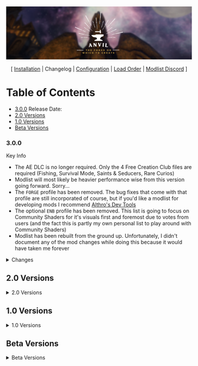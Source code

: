 ![](https://raw.githubusercontent.com/Oghma-Infinium/Anvil/refs/heads/main/Media/Anvil%20Header.png)

<p align="center">
  [ <a href="https://github.com/Oghma-Infinium/Anvil">Installation</a> |
  Changelog |
  <a href="https://github.com/Oghma-Infinium/Anvil/blob/main/CONFIG.md">Configuration</a> | 
  <a href="https://loadorderlibrary.com/lists/anvil">Load Order</a> |
  <a href="https://discord.gg/4WwqfK5yHg">Modlist Discord</a> ]
</p>

# Table of Contents

 - [3.0.0](#300) Release Date:
 - [2.0 Versions](#20-versions)
 - [1.0 Versions](#10-versions)
 - [Beta Versions](#beta-versions)

### 3.0.0

Key Info

- The AE DLC is no longer required. Only the 4 Free Creation Club files are required (Fishing, Survival Mode, Saints & Seducers, Rare Curios)
- Modlist will most likely be heavier performance wise from this version going forward. Sorry...
- The `FORGE` profile has been removed. The bug fixes that come with that profile are still incorporated of course, but if you'd like a modlist for developing mods I recommend [Althro's Dev Tools](https://github.com/Styyx1/ADT)
- The optional `ENB` profile has been removed. This list is going to focus on Community Shaders for it's visuals first and foremost due to votes from users (and the fact this is partly my own personal list to play around with Community Shaders)
- Modlist has been rebuilt from the ground up. Unfortunately, I didn't document any of the mod changes while doing this because it would have taken me forever

<Details>
<summary>Changes</summary>

#### Updated

- Everything. Everything was updated.

#### Added

- Stuff!

#### Removed

- Lots of stuff...

</details>

</details>

## 2.0 Versions

<details>
<summary>2.0 Versions</summary>

- [2.2 - "uLtRaFiXeD - My Patches Edition"](#22---ultrafixed---my-patches-edition)
- [2.1 - "Upgrades people, Upgrades..."](#21---upgrades-people-upgrades)
- [2.0 - "The reforging"](#20---the-reforging)

## 2.2 - "uLtRaFiXeD - My Patches Edition"

### Fixes

- Fixed Windhelm snow lod (Thanks to Sheson)
- Fixed blending in some areas
- Fixed Fence issues

### Updated

- Animated Ice Floes
- Anvil Resources
- Azurite Horizons
- Crashlogger
- Community Shaders
- Complete Widescreen Fix for Vanilla & SkyUI
- DALC Fix Preset
- DynDOLOD (Resources & Application)
- EmbersXD
- Photo Mode
- Skyrim Scenery Main Menu
- Synthesis
- Unofficial Skyrim Modders Patch
- Vanilla Hair Remake
- Wetness Effects
- Xavbio Ebony Armors & Weapons
- Xavbio Glass Armors & Weapons

### Added

- Better Argonian horns
- Children of the Hist
- Cover Khajiits
- Faithful Faces - Creation Club
- Faithful Faces - NPC Overhaul
- Forgotten Argonian Roots
- HD Remastered Blended Roads
- HD Remastered Bridges
- HD Remastered Landscapes
- imGui Icons
- MO2 Audio Player
- Project Clarity Clutter
- Project Clarity Effects
- Project ja-Kha'jay
- Reverie
- Simply Skin - Male
- Unique Wooden Bridges - Base Object Swapper
- Vanilla Warpaints Absolution

### Removed

- Cleaned Skyrim Textures [Anvil is at the point that it doesn't need them. It just wastes space having it.]
- Cleaned textures fixes [Not needed due to not having Cleaned]
- Diverse Farm Fences [Broken normals on mod - Will Re-Add when fixed]
- Fix Black aspen branches [Recoloured the trees to be wrong]
- More Wooden Bridges [Skeever strikes again]
- Remove Dust Fog Smoke Mist Glow [Errors with DynDOLOD meshes]
- WICO [It's... aight but there's better]

## 2.1 - "Upgrades people, Upgrades..."

### Info

- Bumped MO2 version to enable usage of newer plugins. Overall performance seems fine, please report any issues.
- Re-added seperators on right pane for easier navigation
- Split CS section into CS and Reshade to enable easier navigation
- Hopefully fixed CTD issues with certain DLL plugins.

### Updated

- Better Vanilla Gravestones
- Born in a Barn - Door Curtains for Shacks
- Community Shaders
- Complex parallax Materials
- Enhanced Blood Textures
- Grass Lighting
- Landscape Fixes for Grass Mods
- Light Limit Fix
- Mod Organizer 2
- Nif Preview
- Open Animation Replacer
- Particle Patch for ENB
- Screen-Space Shadows
- Subtitles
- Tree LOD Lighting
- Vanilla Hair Remake

### Added

- Bethesda Plugin Manager
- Dynamic Cubemaps
- Dynamic Cubemaps - Metal
- DynDOLOD DLL (NON NG)
- Optimised Scripts for Enhanced Blood Textures
- PAPER
- Primula Vulgaris - A 3D Mountain Flower Replacer
- Rally's Barsets
- Subsurface Scattering
- Water Caustics
- Water Parallax
- Wetness Effects

### Removed

- Cunny's Bars and Counters
- Curation Club (Not required anymore due to mature setup)
- DynDOLOD DLL NG (Reports of incompatibilities and crashes - Unable to 100% verify but removing for now)
- Native EditorID Fix (Incompatible with Simple Dual Sheath due to EditorID changes - Issue reported to Kitsune)

## 2.0 - "The reforging"

- **Major Engine Update - NOT SAVE SAFE**
- **Major repatching undertaken**
- **PLUGIN HEADERS CHANGED - BEES REQUIRED IF USING ON OLDER GAME VERSION**
- Big thanks to Brotherhood of crêpe for support and endoresment of this update.

### Fixed

- CC patching was broken in some places. This has now been recitified.
- MO2 slowness/errors in parts
- Overly bright areas in some places
- xEdit scripts not working correctly (Integrated fix posted in Aetherius Server)

### Tweaked

- Furniture textures to achieve better consistency
- Landscape textures to achieve better blends in areas
- Mesh overwrites in places
- NPC & Player Character appearence
- Renamed Patches accordingly and adjusted where required
- Starting equipment
- Weathers & ENB Setup

### Updated

- Better Vanilla Gravestones
- CK platform extended
- Console++
- DynDOLOD DLL NG
- Help Extender
- Iconic's Dragons
- Keyword Item Distributor
- Main Menu Randomizer
- MCM Helper
- More Informative Console
- Natural Waterfalls
- Papyrus Util
- PO3 Papyrus Tweaks
- PO3 Tweaks
- Unofficial Skyrim Special Edition Patch
- Vanilla Hair Remake

### Added

- Ambient Warfare
- Amidianborn Armors
- Amidianborn Weapons
- Andrealphus' Disarming Overhaul
- Animals Swim (Sort Of)
- Arcs Dragon Masks Redux
- Arcs Wispmother Redux
- Azurite Horizons
- Azurite Mists
- Azurite Weathers
- Better Blackreach Clutter
- Blackreach Eerie Ambiance
- Blackreach Fern to Dawnguard Plant
- Born in a Barn - Door Curtains for Shacks
- Cathedral - 3D Clover
- Cathedral - 3D Snowberries
- Cathedral - 3D Sword Fern
- Creation Club Descriptions
- Consistent Lake Ships
- Cunny's Bars and Counters
- DawnShade Reshade
- Deiform Alduin
- Description Framework
- Distant Dragon Roars
- DLC2 March of the Dead Fix
- Dungeon Sounds Overhaul
- Elven Weapons for Silence
- ElSopa Quivers Redone
- ElSopa Quivers Resized
- ENB Helper SE Updated
- ENB Worldspace Weatherlists
- Enchantable Speical Item Fix Patches
- Essential Favorites
- Faster Vanilla Start (FORGE ONLY)
- Favourite Misc Items
- Flame VFX Edit
- Frankly HD Dawnguard
- Frankly HD Nightingale
- Frankly HD Thieves Guild
- Frankly HD Shrouded Armor
- Frost VFX Edit
- Handy crafting and spells
- Heimskir Only Preaches on Weekends
- Hide Quest Items in Container Menu
- I'm Walkin Here NG
- Immersive Dragons
- JohnSkyrim Dwemer Items
- Kezyma's Curation Club
- KG's Elves Ear Replacer
- KG's Frost Mirriam
- Kinda Believable CC Weapons
- Less Sniperlike NPCS
- Mannequin Management
- MoreHud
- MoreHud Inventory Edition
- Murder of Songbirds
- Neutral Whiterun Guards
- No Grassias
- No Grass in Cities
- No Grass in Caves
- No Swing Warnings when wielding tools
- Noble Solitude (With AgentW's Fixes)
- Nordic Winds
- NPCs Ain't Hachiko's
- Octagon Texture tool
- Open Animation Replacer - IED Conditions
- Polar Peaks
- Rally's Crates
- Rally's Dark Elf Furniture
- Rally's Display Cases
- Rally's Market Stalls
- Rally's Noble Furniture
- Rally's Upper Furniture
- Rally's Weapon Racks
- Realistic Paper Parchment and Scroll Texture
- Redbag's Improved Farmhouse Doors
- Redbag's Improved Solitude Arch
- Redbag's Improved Solitude Walls
- Redbag's Improved Theater Mesh
- Rock Traps Trigger Fixes
- Silent Horizons 2 Shader Core
- Skyland AIO (Custom selected portions)
- Skyland AIO Forts Fix
- Skyland Landscapes Complex Parallax
- Skyrim 3D Plants (Heavily customized)
- Slightly Better Scrolls
- SMP-NPC crash fix
- SMP Wind
- Source of Stahlrim Quest Fix
- Sowables of Skyrim - Wheat
- Subtitles
- Subtypes of Snowberries
- Thrones of Skyrim
- To Your Face
- Troll by Kajuan
- Truly Neutral Prisoners
- Unofficial Skyrim Modders Patch
- USSEP Frost and Fire dragon correction
- Vanilla Item Descriptions
- Verdant
- Vibrant Weapons
- WD Barrels
- Weapon Styles - DrawSheathe Animations for IED
- Whales Off The Coast
- Which Key NG
- Whispering Tomes of Apocrypha
- WICO
- WICO Updated & Fixed
- Wildwood Echoes
- Xavbio Ancient Falmer Armors & Weapons
- Xavbio Carved Nordic Armors & Weapons
- Xavbio Chitin Armors Retexture
- Xavbio Daedric Armors & Weapons
- Xavbio Dragon Armors & Weapons
- Xavbio Ebony Armors & Weapons
- Xavbio Forsworn Armors & Weapons
- Xavbio Glass Armors & Weapons
- Xavbio Guard Armors & Weapons
- Xavbio Imperial Armors & Weapons
- Xavbio Robes Retexture
- Xavbio Silver Armors & Weapons
- Xavbio Spell Knight Armors Retexture
- Xavbio Stahlrim Armors & Weapons
- Xavbio Unique Armors & Weapons
- Xavbio Vampire Armors & Weapons

### Removed

- 2K Nordic & Imperial Tents
- Acoustic Space Improvements
- Aequinoctium - Weathers and Seasons
- Backported ESL Support
- Cath 3D mountain flowers
- Cunny's 2K SMIM Furniture Improvement
- Fantasia Landscapes
- Fantastic Grasses and Where to Find them
- FYX Solitude Arch
- GDOS
- HD reworked Trolls
- High Poly Solsthiem Mushroom Trees
- High Poly Trama roots
- HQ Solitude
- Mods superseded by Unofficial Skyrim Modders Patch
- More Painful Death Sounds
- Mushroom Retextures Revamped
- Noble Furniture
- Noble Furniture Enhanced - Quality Addon
- Praedy's Catle Volkihar
- Praedy's Chantry of Auriel
- Praedy's Fort Dawnguard
- Praedy's Winterhold
- Project Clarity Armors
- Project Clarity Weapons
- Realistic Dog Sounds
- Realistic Husky Sounds
- Regional Sounds Expansion
- Renthal's Old lanterns Rift
- Reverb Interior Sounds Expansion
- Rustic Furniture
- Rustic Furniture UV Fix
- Ships on the Horizon
- Soul Cairn HD
- Venerable Nordic Temples

</details>

## 1.0 Versions

<details>
<summary>1.0 Versions</summary>

- [1.2.1](#121)
- [1.2.0](#120)
- [1.1.0](#110)
- [1.0.1](#101)

## 1.2.1

- Fixed Low-res warpaints
- Fixed Modlist version

### Updated

- Skyrim Misc Fixes Pack (again)

### Added

- SC Vanilla Hair Retex
- Vanilla Warpaints Absolution

## 1.2.0

- Fixed Candle Reflections
- Fixed overly reflective mushrooms
- Fixed Wonky Fences
- Tweaked starting chest

### Updated

- Anvil Resources
- DynDOLOD DLL
- EmbersXD
- Modular SMP Hairstyles
- PO3 Tweaks
- Skyrim Misc Fixes Pack
- Sound Record Distributor

### Added

- Better Blackreach Clutter
- Diverse Farm Fences
- Mushrooms Revamped
- Remove Dust Fog Smoke Mist Glow
- SD's Farmhouse Fences
- SSE Nif Optimzer
- Ugly Wind and Snow Remover

## 1.1.0

- **Not Save Safe**
- Fixed projected diffuse on certain objects
- Reworked vast majority of Architecture and Clutter Texture
- Reworked Trees and Plants to simplify things and generate better overall look
- Swapped Weather and ENB mods for better overall look
- Adjusted Documentation where necessary

### Updated

- Anvil Resources
- ENB Binaries
- Keyword Item Distributor
- Natural Waterfalls
- Reshade Binaries
- Skyrim Misc Fixes Pack
- Storm Lighting
- xLodGen

### Added

- Aequinoctium - Weathers and Seasons
- Ancient AF Windhelm
- Ancient AF Windhelm Fix
- Cath 3D Mountain Flowers
- Cath 3D Mountain Flowers BOS
- Cath 3D Mountain Flowers Alternative Textures
- ENB Extender
- HD Remastered Imperial Forts
- Illustrious Whiterun
- Kanj's Common Books
- KiLoader
- Medieval Bridges
- More Wooden Bridges
- No Berries on Wigfrid's Reach Tree
- Praedy's Castle Volkihar
- Praedy's Chantry of Auriel AIO
- Praedy's College of Winterhold
- Praedy's Fort Dawnguard
- Rally's All The Things
- Rally's Burned and Ruined Books
- Rally's Common Furniture
- Rally's Orc Furniture
- Rally's Solsthiem AIO
- Rally's Spell Tomes
- Rustic Enhanced Furniture
- Rustic Furniture
- Rustic Furniture UV Fix
- Riften of Reverie
- Silent Horizons 2
- Skyrim Objects SMIMMED - Noble Furniture
- Soul Cairn HD
- Stony AF Markarth
- Stony AF Markarth ADM Patch
- Sublime Solitude
- Tardis' Tents
- Venerable Nordic Tombs
- Weathered Bars and Countertops
- Weathered Buckets
- Weathered Dark Elf Furniture
- Weathered Furniture - Common and Upper Class

### Removed

- Amon ENB Reborn
- Ancient Dwemer Metal Skyland Patches
- Dark Brotherhood Sanctuary Decor - Banner and Door
- Kabloom Mountain Flowers
- Kanj's Books AIO
- Minimalistic Reshade by Vende
- More Dirt Ash Snow on Roads
- No More Blinding Fog
- Obsidian Weathers
- Rally's Water Foam
- Renthal 3D Door
- Renthal 3D Mine Door
- Renthal 3D Castle Door
- Renthal Chair
- Renthal Farmtable
- Renthal Table
- Renthal Windmill
- Rudy Obsidian ENB
- Simplest Roads
- Skyland AIO
- Skyland AIO Forts Fix
- Skyland Bits and Bobs
- Skyland Happy Little Trees
- Tardis' Draw Knife

## 1.0.1

- **Potentially not save compatible**
- Fixed lod issue with the new Windmills

### Updated

- Address Library for SKSE
- Anvil Resources
- Lod Model Library

### Removed

- SMIM Windmill Sails optimised

</details>

</details>

## Beta Versions

<details>
<summary>Beta Versions</summary>

- [1.0.0 - "...The End is never the End..."](#100---the-end-is-never-the-end)
- [0.16.1](#0161)
- [0.16.0](#0160)
- [0.15.0](#0150)
- [0.14.1](#0141)
- [0.14.0](#0140)
- [0.13.1 - Hotfix](#0131---hotfix)
- [0.13.0 - "Best of both worlds"](#0130---best-of-both-worlds)
- [0.12.1](#0121)
- [0.12.0](#0120)
- [0.11.0](#0110)
- [0.10.0](#0100)
- [0.9.0](#090)
- [0.8.2](#082)
- [0.8.0](#080)
- [0.7.0](#070)
- [0.6.0](#060)
- [0.5.0](#050)
- [0.4.0](#040)
- [0.3.0](#030)
- [0.2.0](#020)
- [0.1.0](#010)

## 1.0.0 - "...The End is never the End..."

- **Not Save Compatible - Large Update**
- **Anvil is now a featured list on Wabbajack!**
- Added full paid content update. **NOTE:** This is not the new CC store content, this is the paid Anniversary Edition update.
- Added some more mods/tools in line with community feedback.
- Adjusted MO2 Themes and shortcuts to create easier environment to work in.
- Finally fixed the tiny cursor
- Fixed 21x9 UI being on by default
- Migrated game version to 1.6.640 owing to bugs with followers.
- Migrated to newer MO2 version to enable usage of new plugins and also optimize performance.
- Renamed patches to have "ANV_" before them to enable ease of identification.

### Version/Header Change

- Actor Limit Fix
- Address Library for SKSE
- AnimObject Swapper
- Auto Input Switch
- Base Object Swapper
- Bash Bug Fix
- Better Jumping
- Bug Fixes
- Camera Persistence Fixes
- Comap
- Console ++
- Crafting Reipe Distributor
- Dual Casting Fix
- ENB Helper SE
- ENB Lights for Effect Shaders
- Engine Fixes
- Equip Enchantment Fix
- Faster HDT SMP
- Fuz Ro D-oh
- JContainers
- Keyword Item Distributor
- Kreate
- MCM Helper
- Moons and Stars - Sky Overhaul SKSE
- More Informative Console
- Native EditorID Fix
- Papyrus Util
- PO3 Tweaks
- RaceMenu
- Save Unbaker
- Scrambled Bugs
- SKSE
- Smoothcam
- Splashes of Storms
- Storm Lightning

### Updated

- Anvil Resources
- CK platform Fixes
- DynDOLOD (Tool)
- Fantasia Landscapes
- Faster HDT-SMP
- Lod MOdel Library
- Mod Organizer 2
- Nif Preview
- Open Animation Replacer
- Particle Patch for ENB
- Photo Mode
- xEdit
- XP32 Skeleton

### Added

- Acoustic Space Improvement Fixes
- Amon ENB Reborn
- Audio Overhaul for Skyrim
- Bethesda Plugin Manager
- Better Third Person Selection
- Better Vanilla Gravestones
- Capture Warmer
- Cleaned Creation Club + Anniversary
- Cleaned Skyrim SE Textures
- Cleaned Skyrim SE Textures Fixes
- Conditional Dog Barking
- Constructible Object Custom Keyword System NG
- HD Photorealistic Ivy
- High Hrothgar Fixed
- Minimalistic Reshade by Vende
- More Painful Death Sounds
- NifSkope
- Paired Animation Improvements
- Parallax Spell impacts
- Realistic Dog Sounds
- Realistic Husky Sounds
- Regional Sounds Exapnsion
- Renthal 3D Door
- Renthal 3D Mine Door
- Renthal 3D Castle Door
- Renthal Chair
- Renthal Farmtable
- Renthal Old Lantern pylon
- Renthal Table
- Renthal Windmill
- Reverb Interior Sounds Expansion
- Simplest Roads
- zEdit

### Removed

- Beard Mask Fix for Skyrim 1.5
- Cocks for 1.5
- Echantable Special Item Fix for Skyrim 1.5
- Iventory Interface Information Injector for Skyrim 1.5
- RaceMenu 0.4.16 Memory Leak Hotfix

## 0.16.1

- **Save compatible**
- Adjusted Frost VFX to be higher quality
- Fixed Sky reflections on ENB profile

### Updated

- DynDOLOD (Application)

### Removed

- Ultimate HD Fire Effects

## 0.16.0

- **Not Save Safe**
- Adjusted some documentation to account for changes.
- Adjusted water in ENB profile to reduce seamage
- Reworked Lighting considerably.

### Added

- EmbersXD
- Fires and Embers Clipping Fix
- Sky Reflection Fix
- Skyrim is Luminous
- Stagger Effect Fix

### Updated

- Animated Ice Floes
- Anvil Resources
- Complete Widescreen Fix
- Faster HDT
- Particle Patch for ENB

### Removed

- Enhanced Lighting for ENB
- KittyVFX - Fire
- Relighting Skyrim

## 0.15.0

- **Not Save Safe**
- Due to profile changes which occured in pervious version, it is recommend to **clean install** the list. You can keep the downloads folder though.

### Added

- Kanjs Books All In One
- Modlist Update Checker
- Varied Chests

### Updated

- Animated Ice Floes
- Anvil Resources

### Removed

- Kanjs Ancient Falmer Tomes
- Kanjs Black Books
- Kanjs Boetheiah's Proving
- Kanjs Book of the Dragonborn
- Kanjs Burned and Ruined Book
- Kanjs Common Books
- Kanjs Journals
- Kanjs Malyn Varen's Grimoire
- Kanjs Master Spekk Tomes
- Kanjs Mythic Dawn Commentaries
- Kanjs Oghma Infinium
- Kanjs Spell Tomes
- Kanjs The Aetherium Wars
- Kanjs The Dreamstride
- Kanjs The Wolf Queen

## 0.14.1

- Styyx fixed the CK. He is a legend.
- Swapped ENB profile to be the default.

### Added

- Bash Bug Fix

### Updated

- Navigator

## 0.14.0

- Tweaked ENB profile to provide a better setup for those wishing to use it.

### Added

- Modular SNP Hairstyles
- Rudy ENB
- SkyHud
- SSIRT
- Ultimate Immersion Toggle

### Updated

- Navigator

### Removed

- ENB Extender
- KiLoader
- Silent Horizons 2

## 0.13.1 - Hotfix

- Fixed error with CKPrefs file causing intall issues

## 0.13.0 - "Best of both worlds"

- **NOT SAVE SAFE**
- Rebuild of list to utilise BOBW 1.5.97.
- Fixed Creation Kit errors and enabled running on all profiles.
- Fixed OSD being on by default, now disabled by default.
- Improved Documentation in some areas.
- Repatched in some areas to improve compatability.
- Reworked Dungeons and clutter to be more conforming.
- Set Community Shaders as default in Core Profile with ENB now being optional profile.
- Set xEdit to run in 64bit mode by default.
- Split UI section to make it easier to navigate.
- Tweaked Particle lights and VFX to be less invasive.

### Added

- Backported Extended ESL Support
- Beard Mask Fix for Skyrim 1.5
- COCKS for Skyrim 1.5
- CoMAP
- Crash Logger
- Dareni's Edit of Simplicity of Sea
- Echantable Special Item Fix for Skyrim 1.5
- Flame VFX Edit
- Glacierslab for CS (custom version)
- Iventory Interface Information Injector for Skyrim 1.5
- Main Menu Randomizer SE
- Misc Retexture Project
- Natural Waterfalls
- RaceMenu 0.4.16 Memory Leak Hotfix
- Rallys Water Foam HQ
- Ruins Canopic Jards
- Ruins Large Urn Ancient Pottery Retexture
- Rustic Soulgems
- Sharpen Other Swords II (This was missing all this time...)
- Simplicity of Sea
- Skyrim Scenery - Main Menu Replacers
- TB's Improved Smoke
- Ultimate HD Fire Effects

### Removed

- 2K Boar Meat
- Better Effigy of King Olaf
- Elsopa Training Dummies Redone
- EmbersXD (Too Many worldspace edits)
- JS Dwemer (Everything that was JS Dwemer)
- Multilayered Parallax Soulgems
- Realistic Water 2 (Too many worldspace edits)
- Ruins Clutter Improved
- Ruins Clutter Improved Fixes
- Rustic Cooking
- SkyUI SE - Difficulty Persistence Fix (Not needed on 1.5.97)
- Trainwreck (Crash Logger is slightly easier to read)

### Updated

- Animated Ice Floes
- Complete Widescreen fix for Vanilla and SkyUI
- Creation Kit Platform Extended
- Sound Record Distributor
- xEdit (Technically downgraded to version on Nexus)

## 0.12.1

- Recompiled against latest version of Skyrim. No more updates planned for now.

### Removed

- Creation Kit - Owing to errors with CK on compilation, it has had to be temporarily removed from Anvil.

### Updated

- SPID.

## 0.12.0

- Added "Books & Paper" seperator to enable easier sorting
- Fixed Dwemer Section
- Fixed Nif Preview not working
- Simplified textures in some areas to achieve a better consistency

### Added

- Ancient Dwemer Metal
- Ancient Dwemer Metal patches
- Believable Weapons
- Enhanced Blood Textures (Lite)
- Kabloom Mountain Flowers
- Kanjs Ancient Falmer Tomes
- Kanjs Black Books
- Kanjs Boetheiah's Proving
- Kanjs Book of the Dragonborn
- Kanjs Burned and Ruined Book
- Kanjs Common Books
- Kanjs Journals
- Kanjs Malyn Varen's Grimoire
- Kanjs Master Spekk Tomes
- Kanjs Mythic Dawn Commentaries
- Kanjs Oghma Infinium
- Kanjs Spell Tomes
- Kanjs The Aetherium Wars
- Kanjs The Dreamstride
- Kanjs The Wolf Queen
- More Dirt-Snow-Ash on the Roads
- Project Clarity Armors
- Project Clarity Weapons
- Sanguine - Enhanced Blood Texture Retexture

### Removed

- Armor mesh Fixes
- BURP Spell tomes
- Book Covers Skyrim
- Book Covers Skyrim - Normal Map Fix
- Cathedral 3D Mountain Flowers
- Cathedral Armory
- Cathedral Armory for CC
- Custom cubemaps for Cathedral Armory
- Dwemer Automatons Glowmapped Golden Dwemer Pipeworks Redone Patch
- Golden Dwemer Pipeworks Redone
- Golden Dwemer Pipeworks Redone Patches
- Golden Dwemer Pipeworks Redone Unofficial update
- Sharpen Other Swords - Leanwolfs Better Shaped Weapons

### Updated

- Nif Preview (Technically downgraded)
- Spell Perk Item Distributor

## 0.11.0

- Downgraded MO2 version to enable better Linux/Steam Deck compatability.
- Reworked creatures to improve variety and be more reminiscent to vanilla.

### Added

- Bellyache's Animal and Creature Pack Revamped
- Spiders of Solsthiem - Transparency Fix

### Removed

- Forgotten Creatures
- Iconic's Spiders
- Iconic's Werebeasts
- Real Rabbits

### Updated

- Keyword Item Distributor
- Zero Bounty Hostility Fix

## 0.10.0

- Cleaned up more downloads to save space
- Reworked Ice to make it better.
- Reworked Weathers & CS post processing to be more fitting

### Added

- Amethyst - Weathers and Reshade Preset for Community Shaders
- Animated Ice Floes
- Glacierslab
- Icy Mesh Remaster
- Obsidian Weathers

### Removed

- DALC Fix for Wander
- Vende's Reshade
- Wander Weathers

### Updated

- EmbersXD
- Fire and Embers Clipping Fix
- Simplicity of Snow
- Trainwreck

## 0.9.0

- Overhauled Character visuals to give better consistency.
- Overhauled Trees to improve looks and performance.
- Swapped back to Optional Quick Start for smoother game start

### Added

- Better Reach Trees
- CK Custom INI
- Champollion
- Fantastia Landscape Yellow Tundra
- Happy Liitle Trees DLC Trees
- Happy Little Logs
- Happy Little Shrubs
- Happy Little Trees
- Happy Little Trees DynDOLOD
- Hvergelmir's Aethetics - Beards
- Hvergelmir's Aethetics - Brows
- Optional Quick Start - SE
- SC - Khajiit Improvement
- SC - Khajiit Improvement - Alpha Patch
- Skyland Happy Little Trees Bark
- Superior Lore-Friendly Hair
- XP32 Basic Skeleton

### Removed

- HQ Tree Back
- Masculine and Feminine Khajiit textures
- Simply Bigger Trees
- Simply Bigger Trees moss fix
- Vanilla HD Branches
- Vanilla Hair Salt & Wind
- Xenius Character Improvement

## 0.8.2

- Fixed tools not showing up on Forge profile.
- Removed QUI due to non compatability.
- Added Stay at System Page NG

## 0.8.0

- Changed alternate start to enable better compatability with other mods.
- Fixed issue with black rocks.
- Improved performance on some ENB light meshes.
- Removed some egregious looking things.

### Added

- ENB Extender for Skyrim
- Faster Vanilla Start
- KiLoader for Skyrim
- No More Blinding Fog
- Optimized ENB Light Meshes
- Optimized meshes for ENB Lights by Oz3
- Remove Small rocks
- Remove Ugly Dead Shrub and Thickets
- Silent Horizons 2
- Sword Fern 06 replacer
- Vanilla Hair fixes

### Updated

- Faster HDT SMP
- Rehsade Effect Toggler

### Removed

- Optional Quick Start SE
- Wandershade

## 0.7.0

- Replaced Default ENB with something more suiting
- Replaced Dwemer setup due to mods being removed
- Regenned Lods

### Added

- Golden Dwemer Pipeworks Redone
- Golden Dwemer Pipeworks Redone Unofficial update
- Golden Dwemer Pipeworks Redone Patches
- Dwemer Automatons Glowmapped
- Dwemer Automatons Glowmapped Golden Dwemer Pipeworks Redone Patch
- Dwemer Tech Glowmapped
- Realistic Water 2
- Better Water 2
- Water Effects Brightness and Reflection Fix - Realistic Water Two Patch
- FYX - Water Splash

### Removed

- Ancient Dwemer Metal
- Ancient Dwemer Metal patches
- Silent Horizons 2

## 0.6.0

- Cleaned up Downloads to further
- Fixed interior lighting issues
- Fixed landscape Parallax errors
- Fixed scars being very hard to see

### Added

- DALC Fix for Wander
- ELE
- Fantasia Landscape Parallax (I forgot to remove the original from the downloads to technically it was never removed)
- Northborn Scars
- Picta improved Sky meshes
- Relighting Skyrim
- TBs Improved Water
- Wander Weathers

### Removed

- Azurite Mists
- Azurite Weathers
- Cathedral Water
- DynDOLOD FX Glow Accurate Disabler
- Modest Mines
- Northern Shores
- Northfires Dungeons
- Septentrional Landscapes
- Skyrim Remastered Caves
- Skyrim Remastered Glaciers & Ice
- Snoblind
- Water Mod

### Updated

- Complete Widescreen Fix for Vanilla and SkyUI
- Help Extender
- Vende's Reshade

## 0.5.0

- Fixed issue with Ice spike blockiness
- Adjusted lod settings to deliver slight performance improvement

### Added

- Better Jumping
- Contextual Crosshair
- ENB Light
- Fantastic Grasses and Where to Find them
- HQ Tree Bark
- Masculine and Feminine Argonian & Khajiit textures
- Medieval Candles & Sconces
- Medieval Potion
- Medieval Silverworks
- Reverie Skin
- SBT Moss Fix
- Simply Bigger Trees
- Skysight Skin
- Smaller Vanilla cursors
- Vanilla HD Branches

### Removed

- Barking Up The Right Tree
- Cathedral Landscape Grass Mipmap fix
- Cathedral Landscape True Grass only
- Enhanced Vanilla Trees
- Optimized Rudy Misc
- Rudy Misc
- Simply Skin

## 0.4.0

- Fixed ENB screenshot format
- Fixed non 21x9 interface
- Regenerated INI files using Lexy's settings in BethINI Pie (standard BethINI remains for those that wish to use it)
- Regenerated Lods
- Reworked caves and landscapes to be a bit less "awful"

### Added

- BethINI Pie
- Better Dialogue Controls
- Better Message Box Controls
- Cathedral Landscape Grass Mipmap fix
- Cathedral Landscape True Grass only
- DynDOLOD FX Glow Accurate Disabler
- Modest Mines
- Northern Shores
- Northfires Dungeons
- Septentrional Landscapes
- Skyrim Remastered Caves
- Skyrim Remastered Glaciers & Ice
- Snoblind
- Wider MCM menu

### Removed

- Cathedral Landscapes
- CC's HQ Caves
- CC's HQ Mines
- Standard Lighting Templates

### Updated

- ConsoleUtilSSE NG

## 0.3.0

- Consolidated Generated Files into one download
- Regenned Lods to account for changes

### Added

- Astral Aspect
- CC's HQ Caves
- CC's HQ Mines
- Cathedral Landscapes
- Cathedral Water (textures only)
- ENB Extender
- KiLoader
- Rum Induced Mountains
- Silent Horizons 2
- Water Mod

### Removed

- Cathedral 3D Pine Grass
- Defaulto ENB
- Fantasia Landscapes

### Updated

- Barking Up The Right Tree
- DynDOLOD (Application)
- Generated Files

## 0.2.0

- Regenned ini files using older BethINI
- Regenned Lods to account for ini changes

### Added

- BethINI Standalone

### Removed

- Aetherial Crown SE
- Aetherial Crown Plugin Replacer
- Bethini Pie
- JS Circlets
- JS Dragonclaws
- JS Knapsacks
- JS Rings

## 0.1.0

- Initial Version

</details>

